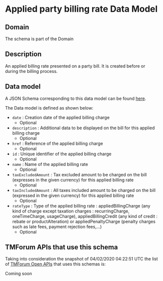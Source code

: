# Applied party billing rate Data Model

## Domain

The  schema is part of the  Domain

## Description

An applied billing rate presented on a party bill. It is created before or during the billing process.

## Data model

A JSON Schema corresponding to this data model can be found
[here](https://github.com/tmforum-rand/schemas/blob/candidates/Customer/AppliedPartyBillingRate.schema.json).

The Data model is defined as shown below:
- `date` : Creation date of the applied billing charge
  - Optional
- `description` : Additional data to be displayed on the bill for this applied billing charge
  - Optional
- `href` : Reference of the applied billing charge
  - Optional
- `id` : Unique identifier of the applied billing charge
  - Optional
- `name` : Name of the applied billing rate
  - Optional
- `taxExcludedAmount` : Tax excluded amount to be charged on the bill (expresses in the given currency) for this applied billing rate
  - Optional
- `taxIncludedAmount` : All taxes included amount to be charged on the bill (expressed in the given currency) for this applied billing rate
  - Optional
- `rateType` : Type of the applied billing rate : appliedBillingCharge (any kind of charge except taxation charges : recurringCharge, oneTimeCharge, usageCharge),  appliedBillingCredit (any kind of credit : rebate or productAlteration) or appliedPenaltyCharge (penalty charges such as late fees, payment rejection fees,...)
  - Optional




## TMForum APIs that use this schema

Taking into consideration the snapshot of 04/02/2020 04:22:51 UTC the list of [TMForum Open APIs](https://www.tmforum.org/open-apis/) that uses this schemas is:

Coming soon